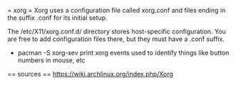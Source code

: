 = xorg =
Xorg uses a configuration file called xorg.conf and files ending in the suffix .conf for its initial setup.

The /etc/X11/xorg.conf.d/ directory stores host-specific configuration. You are free to add configuration files there, but they must have a .conf suffix.


* pacman -S xorg-xev
print xorg events
used to identify things like button numbers in mouse, etc


== sources ==
https://wiki.archlinux.org/index.php/Xorg

